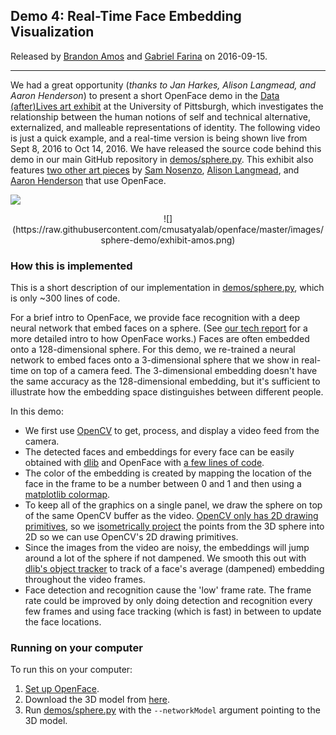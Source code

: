 ## Demo 4: Real-Time Face Embedding Visualization
Released by [Brandon Amos](http://bamos.github.io) and
[Gabriel Farina](https://github.com/gabrfarina) on 2016-09-15.

---

We had a great opportunity
(*thanks to Jan Harkes, Alison Langmead, and Aaron Henderson*)
to present a short OpenFace demo
in the [Data (after)Lives art exhibit](https://uag.pitt.edu/Detail/occurrences/370)
at the University of Pittsburgh,
which investigates the relationship between the human notions of self and
technical alternative, externalized, and malleable representations of identity.
The following video is just a quick example, and a real-time version
is being shown live from Sept 8, 2016 to Oct 14, 2016.
We have released the source code behind this demo in our main
GitHub repository in
[demos/sphere.py](https://github.com/cmusatyalab/openface/blob/master/demos/sphere.py).
This exhibit also features [two other art pieces](https://raw.githubusercontent.com/cmusatyalab/openface/master/images/sphere-demo/exhibits-nosenzo.png)
by [Sam Nosenzo](http://www.pitt.edu/~san76/),
[Alison Langmead](http://www.haa.pitt.edu/person/alison-langmead/),
and [Aaron Henderson](http://www.aaronhenderson.com/) that use OpenFace.


![](https://raw.githubusercontent.com/cmusatyalab/openface/master/images/sphere-demo/demo.gif)

<center>
![](https://raw.githubusercontent.com/cmusatyalab/openface/master/images/sphere-demo/exhibit-amos.png)
</center>

### How this is implemented

This is a short description of our implementation in
[demos/sphere.py](https://github.com/cmusatyalab/openface/blob/master/demos/sphere.py),
which is only ~300 lines of code.

For a brief intro to OpenFace, we provide face recognition with
a deep neural network that embed faces on a sphere.
(See [our tech report](http://reports-archive.adm.cs.cmu.edu/anon/2016/CMU-CS-16-118.pdf)
for a more detailed intro to how OpenFace works.)
Faces are often embedded onto a 128-dimensional sphere.
For this demo, we re-trained a neural network to embed faces onto a
3-dimensional sphere that we show in real-time on top of a camera feed.
The 3-dimensional embedding doesn't have the same accuracy as the
128-dimensional embedding, but it's sufficient to illustrate how
the embedding space distinguishes between different people.

In this demo:

+ We first use [OpenCV](http://opencv.org/) to get, process, and display
  a video feed from the camera.
+ The detected faces and embeddings for every face can be easily obtained with
  [dlib](http://blog.dlib.net/) and OpenFace with
  [a few lines of code](http://cmusatyalab.github.io/openface/usage/).
+ The color of the embedding is created by mapping the location of the
  face in the frame to be a number between 0 and 1 and then using
  a [matplotlib colormap](http://matplotlib.org/examples/color/colormaps_reference.html).
+ To keep all of the graphics on a single panel, we draw the sphere on
  top of the same OpenCV buffer as the video.
  [OpenCV only has 2D drawing primitives](http://docs.opencv.org/2.4/modules/core/doc/drawing_functions.html),
  so we [isometrically project](https://en.wikipedia.org/wiki/Isometric_projection)
  the points from the 3D sphere into 2D so we can use OpenCV's 2D drawing primitives.
+ Since the images from the video are noisy, the embeddings will jump around
  a lot of the sphere if not dampened.
  We smooth this out with
  [dlib's object tracker](http://blog.dlib.net/2015/02/dlib-1813-released.html)
  to track of a face's average (dampened) embedding throughout
  the video frames.
+ Face detection and recognition cause the 'low' frame rate.
  The frame rate could be improved by only doing detection and recognition
  every few frames and using face tracking (which is fast) in between to
  update the face locations.

### Running on your computer

To run this on your computer:

1. [Set up OpenFace](http://cmusatyalab.github.io/openface/setup/).
2. Download the 3D model from
   [here](http://storage.cmusatyalab.org/openface-models/nn4.small2.3d.v1.t7).
3. Run [demos/sphere.py](https://github.com/cmusatyalab/openface/blob/master/demos/sphere.py)
   with the `--networkModel` argument pointing to the 3D model.
